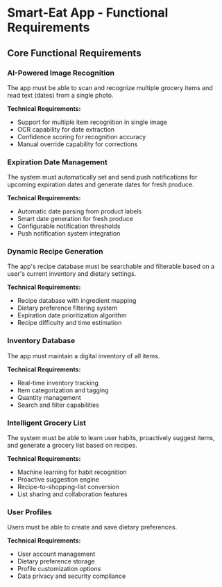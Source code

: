 # Smart-Eat App - Functional Requirements

## Core Functional Requirements

### AI-Powered Image Recognition
The app must be able to scan and recognize multiple grocery items and read text (dates) from a single photo.

**Technical Requirements:**
- Support for multiple item recognition in single image
- OCR capability for date extraction
- Confidence scoring for recognition accuracy
- Manual override capability for corrections

### Expiration Date Management
The system must automatically set and send push notifications for upcoming expiration dates and generate dates for fresh produce.

**Technical Requirements:**
- Automatic date parsing from product labels
- Smart date generation for fresh produce
- Configurable notification thresholds
- Push notification system integration

### Dynamic Recipe Generation
The app's recipe database must be searchable and filterable based on a user's current inventory and dietary settings.

**Technical Requirements:**
- Recipe database with ingredient mapping
- Dietary preference filtering system
- Expiration date prioritization algorithm
- Recipe difficulty and time estimation

### Inventory Database
The app must maintain a digital inventory of all items.

**Technical Requirements:**
- Real-time inventory tracking
- Item categorization and tagging
- Quantity management
- Search and filter capabilities

### Intelligent Grocery List
The system must be able to learn user habits, proactively suggest items, and generate a grocery list based on recipes.

**Technical Requirements:**
- Machine learning for habit recognition
- Proactive suggestion engine
- Recipe-to-shopping-list conversion
- List sharing and collaboration features

### User Profiles
Users must be able to create and save dietary preferences.

**Technical Requirements:**
- User account management
- Dietary preference storage
- Profile customization options
- Data privacy and security compliance 